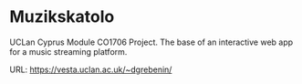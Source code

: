 # Muzikskatolo
UCLan Cyprus Module CO1706 Project. The base of an interactive web app for a music streaming platform.

URL: https://vesta.uclan.ac.uk/~dgrebenin/
